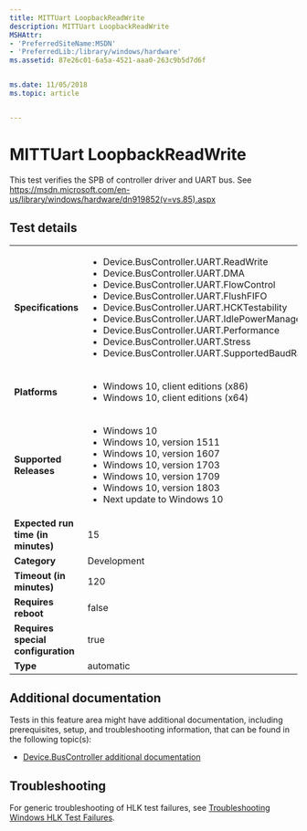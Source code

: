 ```yaml
---
title: MITTUart LoopbackReadWrite
description: MITTUart LoopbackReadWrite
MSHAttr:
- 'PreferredSiteName:MSDN'
- 'PreferredLib:/library/windows/hardware'
ms.assetid: 87e26c01-6a5a-4521-aaa0-263c9b5d7d6f


ms.date: 11/05/2018
ms.topic: article


---
```


# <span id="p_hlk_test.2d78fc29-718e-43b4-908c-c54425def8b2"></span>MITTUart LoopbackReadWrite


This test verifies the SPB of controller driver and UART bus. See https://msdn.microsoft.com/en-us/library/windows/hardware/dn919852(v=vs.85).aspx

## Test details

|||
|---|---|
| **Specifications**  | <ul><li>Device.BusController.UART.ReadWrite</li><li>Device.BusController.UART.DMA</li><li>Device.BusController.UART.FlowControl</li><li>Device.BusController.UART.FlushFIFO</li><li>Device.BusController.UART.HCKTestability</li><li>Device.BusController.UART.IdlePowerManagement</li><li>Device.BusController.UART.Performance</li><li>Device.BusController.UART.Stress</li><li>Device.BusController.UART.SupportedBaudRates</li></ul> |  
| **Platforms**   | <ul><li>Windows 10, client editions (x86)</li><li>Windows 10, client editions (x64)</li></ul> |
| **Supported Releases** | <ul><li>Windows 10</li><li>Windows 10, version 1511</li><li>Windows 10, version 1607</li><li>Windows 10, version 1703</li><li>Windows 10, version 1709</li><li>Windows 10, version 1803</li><li>Next update to Windows 10</li></ul> |
|**Expected run time (in minutes)**| 15 |
|**Category**| Development |
|**Timeout (in minutes)**| 120 |
|**Requires reboot**| false |
|**Requires special configuration**| true |
|**Type**| automatic |



## <span id="Additional_documentation"></span><span id="additional_documentation"></span><span id="ADDITIONAL_DOCUMENTATION"></span>Additional documentation


Tests in this feature area might have additional documentation, including prerequisites, setup, and troubleshooting information, that can be found in the following topic(s):

-   [Device.BusController additional documentation](device-buscontroller-additional-documentation.md)

## <span id="Troubleshooting"></span><span id="troubleshooting"></span><span id="TROUBLESHOOTING"></span>Troubleshooting


For generic troubleshooting of HLK test failures, see [Troubleshooting Windows HLK Test Failures](../user/troubleshooting-windows-hlk-test-failures.md).










